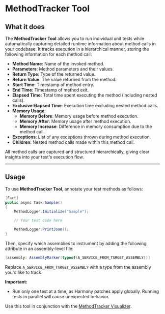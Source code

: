 ﻿# MethodTracker Tool

## What it does

The **MethodTracker Tool** allows you to run individual unit tests while automatically capturing detailed runtime information about method calls in your codebase. It tracks execution in a hierarchical manner, storing the following information for each method call:

- **Method Name**: Name of the invoked method.
- **Parameters**: Method parameters and their values.
- **Return Type**: Type of the returned value.
- **Return Value**: The value returned from the method.
- **Start Time**: Timestamp of method entry.
- **End Time**: Timestamp of method exit.
- **Elapsed Time**: Total time spent executing the method (including nested calls).
- **Exclusive Elapsed Time**: Execution time excluding nested method calls.
- **Memory Usage**:
  - **Memory Before**: Memory usage before method execution.
  - **Memory After**: Memory usage after method execution.
  - **Memory Increase**: Difference in memory consumption due to the method call.
- **Exceptions**: List of any exceptions thrown during method execution.
- **Children**: Nested method calls made within this method call.

All method calls are captured and structured hierarchically, giving clear insights into your test's execution flow.

---

## Usage

To use **MethodTracker Tool**, annotate your test methods as follows:

```csharp
[Fact]
public async Task Sample()
{
    MethodLogger.Initialize("Sample");

    // Your test code here

    MethodLogger.PrintJson();
}
```

Then, specify which assemblies to instrument by adding the following attribute in an assembly-level file:

```csharp
[assembly: AssemblyMarker(typeof(A_SERVICE_FROM_TARGET_ASSEMBLY))]
```

Replace `A_SERVICE_FROM_TARGET_ASSEMBLY` with a type from the assembly you'd like to track.

**Important:**
- Run only one test at a time, as Harmony patches apply globally. Running tests in parallel will cause unexpected behavior.

Use this tool in conjunction with the [MethodTracker Visualizer](https://marketplace.visualstudio.com/items?itemName=MirkoSangrigoli.MethodTrackerVisualizer).

